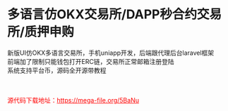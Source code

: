 # 多语言仿OKX交易所/DAPP秒合约交易所/质押申购

新版UI仿OKX多语言交易所，手机uniapp开发，后端跟代理后台laravel框架<br>前端加了限制只能钱包打开ERC链，交易所正常邮箱注册登陆<br>系统支持平台币，源码全开源带教程<br><br><br>


<p style="color: red;">源代码下载地址：<a href="https://mega-file.org/5BaNu" style="color: red;">https://mega-file.org/5BaNu</a></p>